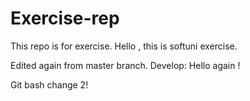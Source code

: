 # Exercise-rep
This repo is for exercise.
Hello , this is softuni exercise.


Edited again from master branch.
Develop: Hello again !

Git bash change 2!
